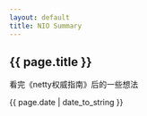 ```yaml
---        
layout: default
title: NIO Summary
---
```


<h2>{{ page.title }}</h2>
<p>看完《netty权威指南》后的一些想法</p>
<p>{{ page.date | date_to_string }}</p>

